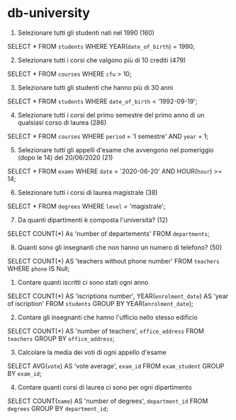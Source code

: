 # db-university

<!-- QUERY SELECT -->

1. Selezionare tutti gli studenti nati nel 1990 (160)

SELECT * 
FROM `students`
WHERE YEAR(`date_of_birth`) = 1990;

2. Selezionare tutti i corsi che valgono più di 10 crediti (479)

SELECT * 
FROM `courses`
WHERE `cfu` > 10;

3. Selezionare tutti gli studenti che hanno più di 30 anni

SELECT * 
FROM `students`
WHERE `date_of_birth` < '1992-09-19';

4. Selezionare tutti i corsi del primo semestre del primo anno di un qualsiasi corso di laurea (286)

SELECT * 
FROM `courses` 
WHERE `period` = 'I semestre' AND `year` = 1;

5. Selezionare tutti gli appelli d'esame che avvengono nel pomeriggio (dopo le 14) del 20/06/2020 (21)

SELECT * 
FROM `exams` 
WHERE `date` = '2020-06-20' AND HOUR(`hour`) >= 14;

6. Selezionare tutti i corsi di laurea magistrale (38)

SELECT * 
FROM `degrees`
WHERE `level` = 'magistrale';

7. Da quanti dipartimenti è composta l'università? (12)

SELECT COUNT(*) As 'number of departements'
FROM `departments`;

8. Quanti sono gli insegnanti che non hanno un numero di telefono? (50)

SELECT COUNT(*) AS 'teachers without phone number'
FROM `teachers`
WHERE `phone` IS Null;

<!-- QUERY GROUP BY -->

1. Contare quanti iscritti ci sono stati ogni anno

SELECT COUNT(*) AS 'iscriptions number', YEAR(`enrolment_date`) AS 'year of iscription' 
FROM `students`
GROUP BY YEAR(`enrolment_date`);

2. Contare gli insegnanti che hanno l'ufficio nello stesso edificio

SELECT COUNT(*) AS 'number of teachers', `office_address`
FROM `teachers`
GROUP BY `office_address`;

3. Calcolare la media dei voti di ogni appello d'esame

SELECT AVG(`vote`) AS 'vote average', `exam_id` 
FROM `exam_student`
GROUP BY `exam_id`;

4. Contare quanti corsi di laurea ci sono per ogni dipartimento

SELECT COUNT(`name`) AS 'number of degrees', `department_id` 
FROM `degrees`
GROUP BY `department_id`;